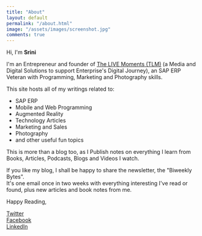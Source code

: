 ```yaml
---
title: "About"
layout: default
permalink: "/about.html"
image: "/assets/images/screenshot.jpg"
comments: true
---
```

Hi, I'm **Srini**

I'm an Entrepreneur and founder of [The LIVE Moments (TLM)](https://www.thelivemoments.com) (a Media and Digital Solutions to support Enterprise's Digital Journey), an SAP ERP Veteran with Programming, Marketing and Photography skills.

This site hosts all of my writings related to:
- SAP ERP
- Mobile and Web Programming
- Augmented Reality
- Technology Articles
- Marketing and Sales
- Photography
- and other useful fun topics

This is more than a blog too, as I Publish notes on everything I learn from Books, Articles, Podcasts, Blogs and Videos I watch.

If you like my blog, I shall be happy to share the newsletter, the "Biweekly Bytes".  
It's one email once in two weeks with everything interesting I've read or found, plus new articles and book notes from me.

Happy Reading,

[Twitter](https://twitter.com/ASrinivasaKumar/)  
[Facebook](https://www.facebook.com/sriniak)  
[LinkedIn](https://www.linkedin.com/in/sriniak)  
